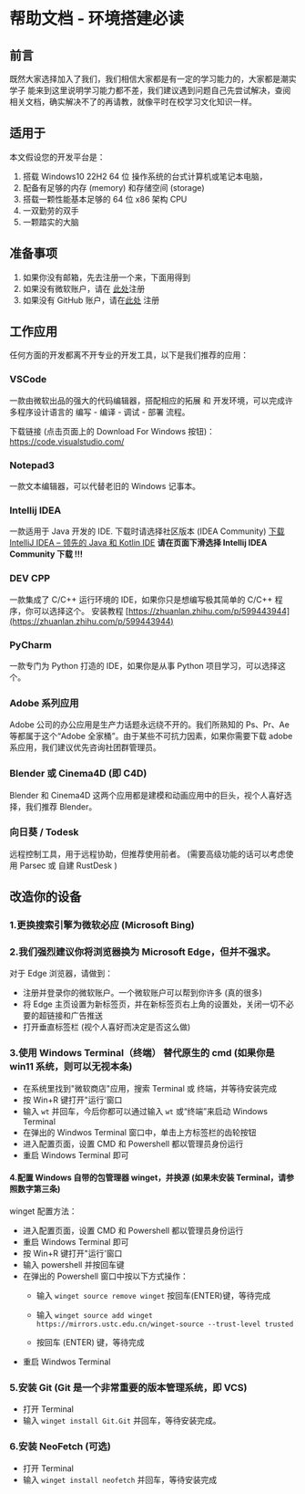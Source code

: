 # 帮助文档 - 环境搭建必读

## 前言
既然大家选择加入了我们，我们相信大家都是有一定的学习能力的，大家都是潮实学子 能来到这里说明学习能力都不差，我们建议遇到问题自己先尝试解决，查阅相关文档，确实解决不了的再请教，就像平时在校学习文化知识一样。
	
## 适用于
本文假设您的开发平台是：
1. 搭载 Windows10 22H2 64 位 操作系统的台式计算机或笔记本电脑，
2. 配备有足够的内存 (memory) 和存储空间 (storage)
3. 搭载一颗性能基本足够的 64 位 x86 架构 CPU
4. 一双勤劳的双手
5. 一颗踏实的大脑
	
## 准备事项
1. 如果你没有邮箱，先去注册一个来，下面用得到
2. 如果没有微软账户，请在 [此处](https://account.microsoft.com/account)注册
3. 如果没有 GitHub 账户，请在[此处](https://github.com/) 注册
	
## 工作应用
任何方面的开发都离不开专业的开发工具，以下是我们推荐的应用：	
	
### VSCode
一款由微软出品的强大的代码编辑器，搭配相应的拓展 和 开发环境，可以完成许多程序设计语言的 编写 - 编译 - 调试 - 部署 流程。	

下载链接 (点击页面上的 Download For Windows 按钮)：https://code.visualstudio.com/ 

 
### Notepad3
一款文本编辑器，可以代替老旧的 Windows 记事本。
 
### Intellij IDEA
一款适用于 Java 开发的 IDE. 下载时请选择社区版本 (IDEA Community)
 [下载 IntelliJ IDEA – 领先的 Java 和 Kotlin IDE](https://www.jetbrains.com/zh-cn/idea/download/?section=windows)
**请在页面下滑选择 Intellij IDEA Community 下载 !!!**

 
### DEV CPP
一款集成了 C/C++ 运行环境的 IDE，如果你只是想编写极其简单的 C/C++ 程序，你可以选择这个。
安装教程 [https://zhuanlan.zhihu.com/p/599443944](https://zhuanlan.zhihu.com/p/599443944)

 ### PyCharm
一款专门为 Python 打造的 IDE，如果你是从事 Python 项目学习，可以选择这个。

 
### Adobe 系列应用
Adobe 公司的办公应用是生产力话题永远绕不开的。我们所熟知的 Ps、Pr、Ae 等都属于这个“Adobe 全家桶”。由于某些不可抗力因素，如果你需要下载 adobe 系应用，我们建议优先咨询社团群管理员。

 
### Blender 或 Cinema4D (即 C4D)
Blender 和 Cinema4D 这两个应用都是建模和动画应用中的巨头，视个人喜好选择，我们推荐 Blender。

 
### 向日葵 / Todesk
远程控制工具，用于远程协助，但推荐使用前者。
(需要高级功能的话可以考虑使用 Parsec 或 自建 RustDesk )

 
## 改造你的设备
### 1.更换搜索引擎为微软必应 (Microsoft Bing)
	
### 2.我们强烈建议你将浏览器换为 Microsoft Edge，但并不强求。
对于 Edge 浏览器，请做到：
- 注册并登录你的微软账户。一个微软账户可以帮到你许多 (真的很多)
- 将 Edge 主页设置为新标签页，并在新标签页右上角的设置处，关闭一切不必要的超链接和广告推送
- 打开垂直标签栏 (视个人喜好而决定是否这么做)
	
### 3.使用 Windows Terminal（终端） 替代原生的 cmd (如果你是 win11 系统，则可以无视本条)
- 在系统里找到"微软商店"应用，搜索 Terminal 或 终端，并等待安装完成
- 按 Win+R 键打开"运行'窗口
- 输入 `wt` 并回车，今后你都可以通过输入 `wt` 或“终端”来启动 Windows Terminal
- 在弹出的 Windwos Terminal 窗口中，单击上方标签栏的齿轮按钮
- 进入配置页面，设置 CMD 和 Powershell 都以管理员身份运行
- 重启 Windows Terminal 即可
	
#### 4.配置 Windows 自带的包管理器 winget，并换源 (如果未安装 Terminal，请参照数字第三条)
winget 配置方法：
- 进入配置页面，设置 CMD 和 Powershell 都以管理员身份运行
- 重启 Windows Terminal 即可
- 按 Win+R 键打开"运行'窗口
- 输入 powershell 并按回车键
- 在弹出的 Powershell 窗口中按以下方式操作：
    - 输入 `winget source remove winget`
    按回车(ENTER)键，等待完成

    - 输入 `winget source add winget https://mirrors.ustc.edu.cn/winget-source --trust-level trusted`

    - 按回车 (ENTER) 键，等待完成
- 重启 Windwos Terminal
	
### 5.安装 Git (Git 是一个非常重要的版本管理系统，即 VCS)
- 打开 Terminal
- 输入 `winget install Git.Git` 并回车，等待安装完成。
	
### 6.安装 NeoFetch (可选)
- 打开 Terminal
- 输入 `winget install neofetch` 并回车，等待安装完成
